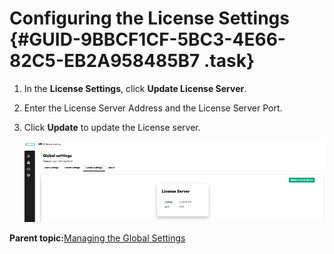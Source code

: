 # Configuring the License Settings {#GUID-9BBCF1CF-5BC3-4E66-82C5-EB2A958485B7 .task}

1.  In the **License Settings**, click **Update License Server**.

2.  Enter the License Server Address and the License Server Port.

3.  Click **Update** to update the License server.

    ![License Settings](GUID-2DC5F818-A512-4A5E-AECE-C5635663C7E7-high.png)


**Parent topic:**[Managing the Global Settings](GUID-15129C81-8774-4B60-85F8-EC618677D51C.md)

